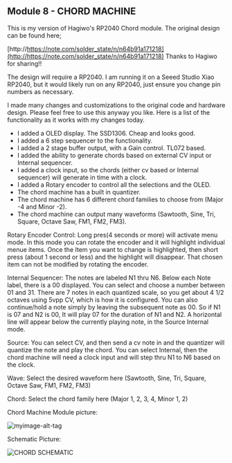 ## Module 8 - CHORD MACHINE

This is my version of Hagiwo's RP2040 Chord module.  The original design can be found here;

[http://https://note.com/solder_state/n/n64b91a171218](http://https://note.com/solder_state/n/n64b91a171218)
Thanks to Hagiwo for sharing!!

The design will require a RP2040.  I am running it on a Seeed Studio Xiao RP2040, but it would likely run on any RP2040, just ensure you change pin numbers as necessary.

I made many changes and customizations to the original code and hardware design.  Please feel free to use this anyway you like.  Here is a list of the functionality as it works with my changes today.

- I added a OLED display.  The SSD1306.  Cheap and looks good.
- I added a 6 step sequencer to the functionality.
- I added a 2 stage buffer output, with a Gain control.  TL072 based.
- I added the ability to generate chords based on external CV input or Internal sequencer.
- I added a clock input, so the chords (either cv based or Internal sequencer) will generate in time with a clock.
- I added a Rotary encoder to control all the selections and the OLED.
- The chord machine has a built in quantizer.
- The chord machine has 6 different chord families to choose from (Major -4 and Minor -2).
- The chord machine can output many waveforms (Sawtooth, Sine, Tri, Square, Octave Saw, FM1, FM2, FM3).


Rotary Encoder Control:  Long pres(4 seconds or more) will activate menu mode.  In this mode you can rotate the encoder and it will highlight individual menue items.  Once the Item you want to change is highlighted, then short press (about 1 second or less) and the highlight will disappear.  That chosen item can not be modified by rotating the encoder.

Internal Sequencer:  The notes are labeled N1 thru N6.  Below each Note label, there is a 00 displayed.  You can select and choose a number between 01 and 31.  There are 7 notes in each quantized scale, so you get about 4 1/2 octaves using 5vpp CV, which is how it is configured.  You can also continue/hold a note simply by leaving the subsequent note as 00.  So if N1 is 07 and N2 is 00, It will play 07 for the duration of N1 and N2.  A horizontal line will appear below the currently playing note, in the Source Internal mode.

Source:  You can select CV, and then send a cv note in and the quantizer will quantize the note and play the chord.  You can select Internal, then the chord machine will need a clock input and will step thru N1 to N6 based on the clock.

Wave:  Select the desired waveform here (Sawtooth, Sine, Tri, Square, Octave Saw, FM1, FM2, FM3)

Chord:  Select the chord family here (Major 1, 2, 3, 4, Minor 1, 2)

Chord Machine Module picture:

![myimage-alt-tag](https://github.com/n9jcv/Eurorack-Modular/blob/main/Module%204%20NEON/Neon%20Module.jpg?raw=true)

Schematic Picture:

![CHORD SCHEMATIC](https://github.com/n9jcv/Eurorack-Modular/assets/6472203/93fbe238-7680-4383-93ee-74aaa54347b4)
